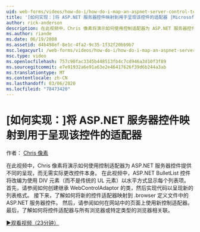 ```yaml
---
uid: web-forms/videos/how-do-i/how-do-i-map-an-aspnet-server-control-to-the-adaptor-used-to-render-it
title: '[如何实现：]将 ASP.NET 服务器控件映射到用于呈现该控件的适配器 |Microsoft Docs'
author: rick-anderson
description: 在此视频中，Chris 像素将演示如何使用控制适配器为 ASP.NET 服务器控件提供不同的呈现，而无需实际更改 c 。
ms.author: riande
ms.date: 06/19/2008
ms.assetid: d4b498ef-8e1c-4fa2-9c35-1f32f20bb9b7
msc.legacyurl: /web-forms/videos/how-do-i/how-do-i-map-an-aspnet-server-control-to-the-adaptor-used-to-render-it
msc.type: video
ms.openlocfilehash: 757c90fac3345b448513fb4c7cd946a3d10f3f89
ms.sourcegitcommit: e7e91932a6e91a63e2e46417626f39d6b244a3ab
ms.translationtype: MT
ms.contentlocale: zh-CN
ms.lasthandoff: 03/06/2020
ms.locfileid: "78473420"
---
```

# <a name="how-do-i-map-an-aspnet-server-control-to-the-adaptor-used-to-render-it"></a>[如何实现：]将 ASP.NET 服务器控件映射到用于呈现该控件的适配器

作者： [Chris 像素](https://twitter.com/chrispels)

在此视频中，Chris 像素将演示如何使用控制适配器为 ASP.NET 服务器控件提供不同的呈现，而无需实际更改控件本身。 在此视频中，ASP.NET BulletList 控件将改编为使用 DIV 元素（而不是传统的 UL 元素）以水平方式显示每个列表项。 首先，请参阅如何创建继承 WebControlAdaptor 的类，然后实现代码以呈现新的列表格式。 接下来，了解如何将新的控件适配器映射到 .browser 定义文件中的 ASP.NET 服务器控件。 然后，请参阅如何在网站中的页面上使用新控制适配器。 最后，了解如何将控件适配器与所有浏览器或特定类型的浏览器相关联。

[&#9654;观看视频（23分钟）](https://channel9.msdn.com/Blogs/ASP-NET-Site-Videos/how-do-i-map-an-aspnet-server-control-to-the-adaptor-used-to-render-it)
